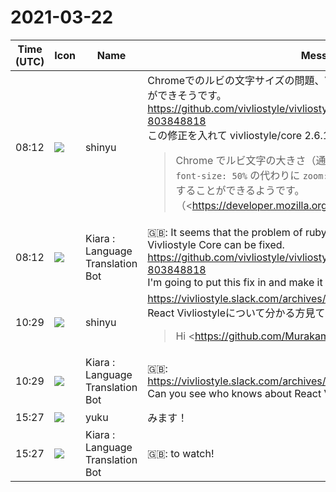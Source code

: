 # 2021-03-22

|Time (UTC)|Icon|Name|Message|
|---|---|---|---|
|08:12|![](https://avatars.slack-edge.com/2018-04-27/354445776386_e258f5ed5ba887b08668_72.jpg)|shinyu|Chromeでのルビの文字サイズの問題、Vivliostyle Coreの修正で対策することができそうです。 <https://github.com/vivliostyle/vivliostyle.js/issues/673#issuecomment-803848818><br>この修正を入れて vivliostyle/core 2.6.1 としようと思います。<br><blockquote>Chrome でルビ文字の大きさ（通常は親文字の50%）を指定するのに `font-size: 50%` の代わりに `zoom: 0.5` を指定すると、この問題を回避することができるようです。  <br>（<https://developer.mozilla.org/en-US/docs/Web/CSS/zoom|zoomプロパティ> は、Chrome独自の非標準プロパティ）<br><br><pre>rt {<br>  font-size: 100%;<br>  zoom: 50%;<br>}</pre><br><br>JSBin でのテスト: <https://jsbin.com/fesawuz/edit?html,css,output|https://jsbin.com/fesawuz/edit?html,css,output><br><br><https://user-images.githubusercontent.com/3324737/111955609-12322f00-8b2d-11eb-8a9c-518c075dfca1.png|Screen Shot 2021-03-22 at 16 38 16><br><br>zoomは非標準プロパティであり、現状Vivliostyleでは無視されますが、Vivliostyle Core内部の処理で、ブラウザエンジンがChrome (Chromium) の場合に、rt要素に対してfont-size指定をzoom指定を使って直すような対策を施すことで、問題を解決することができそうです。</blockquote>|
|08:12|![](https://avatars.slack-edge.com/2021-03-01/1807880975282_5c8ad89e782096649baa_72.png)|Kiara : Language Translation Bot|🇬🇧: It seems that the problem of ruby font size in Chrome and the fix of Vivliostyle Core can be fixed. <https://github.com/vivliostyle/vivliostyle.js/issues/673#issuecomment-803848818><br>I'm going to put this fix in and make it vivliostyle / core 2.6.1.|
|10:29|![](https://avatars.slack-edge.com/2018-04-27/354445776386_e258f5ed5ba887b08668_72.jpg)|shinyu|<https://vivliostyle.slack.com/archives/CAKE04A83/p1616408345002900><br>React Vivliostyleについて分かる方見てくれませんか？ `@yuku`?<br><blockquote>Hi <https://github.com/MurakamiShinyu|@MurakamiShinyu>  <br>I basically created a simple react app using the same code as your component example and the same problem occurs.  <br>`import React from "react";<br><br>import { Renderer } from "@vivliostyle/react";<br><br>function App() {  <br>const [page, setPage] = React.useState(1);<br><br>function next() {  <br>setPage((page) =&gt; page + 1);  <br>}<br><br>function prev() {  <br>setPage((page) =&gt; page - 1);  <br>}<br><br>function onLoad(state) {  <br>console.log(state.epageCount, state.docTitle);  <br>}<br><br>const sample =  <br>"<http://vivliostyle.github.io/vivliostyle_doc/samples/gutenberg/Alice.html|http://vivliostyle.github.io/vivliostyle_doc/samples/gutenberg/Alice.html>";<br><br>return (  <br><br>  <br>&lt;Renderer source={sample} page={page} onLoad={onLoad} fitToScreen={true} pageViewMode={'SPREAD'}/&gt;<br><br><pre>&lt;/div&gt;<br></pre><br><br>);  <br>}<br><br>export default App;`</blockquote>|
|10:29|![](https://avatars.slack-edge.com/2021-03-01/1807880975282_5c8ad89e782096649baa_72.png)|Kiara : Language Translation Bot|🇬🇧: <https://vivliostyle.slack.com/archives/CAKE04A83/p1616408345002900><br>Can you see who knows about React Vivliostyle? ??|
|15:27|![](https://secure.gravatar.com/avatar/b9d723a1439affc92fcd589446f73d3b.jpg?s=72&d=https%3A%2F%2Fa.slack-edge.com%2Fdf10d%2Fimg%2Favatars%2Fava_0014-72.png)|yuku|みます！|
|15:27|![](https://avatars.slack-edge.com/2021-03-01/1807880975282_5c8ad89e782096649baa_72.png)|Kiara : Language Translation Bot|🇬🇧: to watch!|
